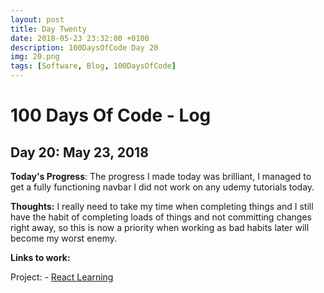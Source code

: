 ```yaml
---
layout: post
title: Day Twenty
date: 2018-05-23 23:32:00 +0100
description: 100DaysOfCode Day 20
img: 20.png
tags: [Software, Blog, 100DaysOfCode]
---
```

# 100 Days Of Code - Log

## Day 20: May 23, 2018

**Today's Progress**: The progress I made today was brilliant, I managed to get a fully functioning navbar
I did not work on any udemy tutorials today.

**Thoughts:** I really need to take my time when completing things and I still have the habit of completing loads of things and not committing changes right away, so this is now a priority when working as bad habits later will become my worst enemy.

**Links to work:**

Project: -
[React Learning](https://github.com/NathanScott85/react-learning)
